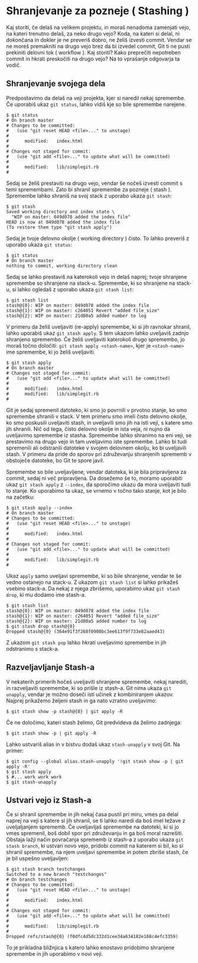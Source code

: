 # Shranjevanje za pozneje ( Stashing )

Kaj storiti, če delaš na velikem projektu, in moraš nenadoma zamenjati vejo, na kateri trenutno delaš, za neko drugo vejo? Koda, na kateri si delal, ni dokončana in dokler je ne preveriš dobro, ne želiš izvesti commit. Vendar se ne moreš premakniti na drugo vejo brez da bi izvedel commit, Git ti ne pusti prekiniti delovni tok ( workflow ). Kaj storiti? Kako preprečiti nepotreben commit in hkrati preskočiti na drugo vejo? Na to vprašanje odgovarja ta vodič.

## Shranjevanje svojega dela

Predpostavimo da delaš na veji projekta, kjer si naredil nekaj spremembe. Če uporabiš ukaz `git status`, lahko vidiš kje so bile spremembe narejene.

```
$ git status
# On branch master
# Changes to be committed:
#   (use "git reset HEAD <file>..." to unstage)
#
#      modified:   index.html
#
# Changes not staged for commit:
#   (use "git add <file>..." to update what will be committed)
#
#      modified:   lib/simplegit.rb
#
```

Sedaj se želiš prestaviti na drugo vejo, vendar še nočeš izvesti commit s temi spremembami. Zato bi shranil spremembe za pozneje ( stash ).
Spremembe lahko shraniš na svoj stack z uporabo ukaza `git stash`:

```
$ git stash
Saved working directory and index state \
  "WIP on master: 049d078 added the index file"
HEAD is now at 049d078 added the index file
(To restore them type "git stash apply")
```

Sedaj je tvoje delovno okolje ( working directory ) čisto. To lahko preveriš z uporabo ukaza `git status`:

```
$ git status
# On branch master
nothing to commit, working directory clean
```

Sedaj se lahko prestaviš na katerokoli vejo in delaš naprej; tvoje shranjene spremembe so shranjene na stack-u. Spremembe, ki so shranjene na stack-u, si lahko ogledaš z uporabo ukaza `git stash list`:

```
$ git stash list
stash@{0}: WIP on master: 049d078 added the index file
stash@{1}: WIP on master: c264051 Revert "added file_size"
stash@{2}: WIP on master: 21d80a5 added number to log
```

V primeru da želiš uveljaviti (re-apply) spremembe, ki si jih ravnokar shranil, lahko uporabiš ukaz `git stash apply`. S tem ukazom lahko uveljaviš zadnjo shranjeno spremembo. Če želiš uveljaviti katerokoli drugo spremembo, jo moraš točno določiti: `git stash apply <stash-name>`, kjer je `<stash-name>` ime spremembe, ki jo želiš uveljaviti.

```
$ git stash apply
# On branch master
# Changes not staged for commit:
#   (use "git add <file>..." to update what will be committed)
#
#      modified:   index.html
#      modified:   lib/simplegit.rb
#
```

Git je sedaj spremenil datoteko, ki smo jo povrnili v prvotno stanje, ko smo spremembe shranili v stack. V tem primeru smo imeli čisto delovno okolje, ko smo poskusili uveljaviti stash, in uveljavili smo jih na isti veji, s katere smo jih shranili. Nič od tega, čisto delovno okolje in ista veja, ni nujno da uveljavimo spremembe iz stasha. Spremembe lahko shranimo na eni veji, se prestavimo na drugo vejo in tam uveljavimo iste spremembe. Lahko bi tudi spremenili ali odstranili datoteke v svojem delovnem okolju, ko bi uveljavili stash. V primeru da pride do sporov pri združevanju shranjenih sprememb v obstoječe datoteke, bo Git te spore javil.

Spremembe so bile uveljavljene, vendar datoteka, ki je bila pripravljena za commit, sedaj ni več pripravljena. Da dosežemo še to, moramo uporabiti ukaz `git stash apply` z `--index`, da sporočimo ukazu da mora uveljaviti tudi to stanje. Ko uporabimo ta ukaz, se vrnemo v točno tako stanje, kot je bilo na začetku:

```
$ git stash apply --index
# On branch master
# Changes to be committed:
#   (use "git reset HEAD <file>..." to unstage)
#
#      modified:   index.html
#
# Changes not staged for commit:
#   (use "git add <file>..." to update what will be committed)
#
#      modified:   lib/simplegit.rb
#
```

Ukaz `apply` samo uveljavi spremembe, ki so bile shranjene, vendar te še vedno ostanejo na stack-u. Z ukazom `git stash list` si lahko prikažeš vsebino stack-a. Da nekaj z njega zbrišemo, uporabimo ukaz `git stash drop`, ki mu dodamo ime stash-a.

```
$ git stash list
stash@{0}: WIP on master: 049d078 added the index file
stash@{1}: WIP on master: c264051 Revert "added file_size"
stash@{2}: WIP on master: 21d80a5 added number to log
$ git stash drop stash@{0}
Dropped stash@{0} (364e91f3f268f0900bc3ee613f9f733e82aaed43)
```

Z ukazom `git stash pop` lahko hkrati uveljavimo spremembe in jih odstranimo s stack-a.

## Razveljavljanje Stash-a

V nekaterih primerih hočeš uveljaviti shranjene spremembe, nekaj narediti, in razveljaviti spremembe, ki so prišle iz stash-a. Git nima ukaza `git unapply`, vendar je možno doseči isti učinek z kombiniranjem ukazov. Najprej prikažemo željeni stash in ga nato vzratno uveljavimo:

`$ git stash show -p stash@{0} | git apply -R`

Če ne določimo, kateri stash želimo, Git predvideva da želimo zadnjega:

`$ git stash show -p | git apply -R`

Lahko ustvariš alias in v bistvu dodaš ukaz `stash-unapply` v svoj Git. Na primer:

```
$ git config --global alias.stash-unapply '!git stash show -p | git apply -R'
$ git stash apply
$ #... work work work
$ git stash-unapply
```

## Ustvari vejo iz Stash-a

Če si shranil spremembe in jih nekaj časa pustil pri miru, vmes pa delal naprej na veji s katere si jih shranil, se ti lahko naredi da boš imel težave z uveljaljanjem sprememb. Če uveljavljaš spremembe na datoteki, ki si jo vmes spremenil, boš dobil spor pri združevanju in ga boš moral razrešiti. Obstaja lažji način povračanja sprememb iz stash-a z uporabo ukaza `git stash branch`, ki ustvari novo vejo, pridobi commit na katerem si bil, ko si shranil spremembe, na njem uveljavi spremembe in potem zbriše stash, če je bil uspešno uveljavljen:

```
$ git stash branch testchanges
Switched to a new branch "testchanges"
# On branch testchanges
# Changes to be committed:
#   (use "git reset HEAD <file>..." to unstage)
#
#      modified:   index.html
#
# Changes not staged for commit:
#   (use "git add <file>..." to update what will be committed)
#
#      modified:   lib/simplegit.rb
#
Dropped refs/stash@{0} (f0dfc4d5dc332d1cee34a634182e168c4efc3359)
```

To je prikladna bližnjica s katero lahko enostavo pridobimo shranjene spremembe in jih uporabimo v novi veji.
